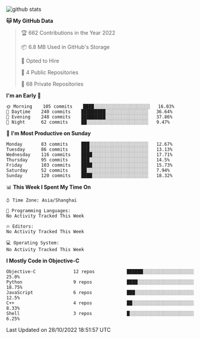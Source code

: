
![github stats](https://github-readme-stats.vercel.app/api?username=ChesterYue&show_icons=true&count_private=true)

<!-- ![wakatime](https://github-readme-stats.vercel.app/api/wakatime?username=ChesterYue&layout=compact) -->

<!-- ![wakatime](https://github-readme-stats.vercel.app/api/top-langs/?username=ChesterYue&layout=compact) -->

<!--START_SECTION:waka-->
**🐱 My GitHub Data** 

> 🏆 662 Contributions in the Year 2022
 > 
> 📦 6.8 MB Used in GitHub's Storage 
 > 
> 💼 Opted to Hire
 > 
> 📜 4 Public Repositories 
 > 
> 🔑 68 Private Repositories  
 > 
**I'm an Early 🐤** 

```text
🌞 Morning    105 commits    ████░░░░░░░░░░░░░░░░░░░░░   16.03% 
🌆 Daytime    240 commits    █████████░░░░░░░░░░░░░░░░   36.64% 
🌃 Evening    248 commits    █████████░░░░░░░░░░░░░░░░   37.86% 
🌙 Night      62 commits     ██░░░░░░░░░░░░░░░░░░░░░░░   9.47%

```
📅 **I'm Most Productive on Sunday** 

```text
Monday       83 commits     ███░░░░░░░░░░░░░░░░░░░░░░   12.67% 
Tuesday      86 commits     ███░░░░░░░░░░░░░░░░░░░░░░   13.13% 
Wednesday    116 commits    ████░░░░░░░░░░░░░░░░░░░░░   17.71% 
Thursday     95 commits     ███░░░░░░░░░░░░░░░░░░░░░░   14.5% 
Friday       103 commits    ████░░░░░░░░░░░░░░░░░░░░░   15.73% 
Saturday     52 commits     ██░░░░░░░░░░░░░░░░░░░░░░░   7.94% 
Sunday       120 commits    ████░░░░░░░░░░░░░░░░░░░░░   18.32%

```


📊 **This Week I Spent My Time On** 

```text
⌚︎ Time Zone: Asia/Shanghai

💬 Programming Languages: 
No Activity Tracked This Week

🔥 Editors: 
No Activity Tracked This Week

💻 Operating System: 
No Activity Tracked This Week

```

**I Mostly Code in Objective-C** 

```text
Objective-C              12 repos            ██████░░░░░░░░░░░░░░░░░░░   25.0% 
Python                   9 repos             ████░░░░░░░░░░░░░░░░░░░░░   18.75% 
JavaScript               6 repos             ███░░░░░░░░░░░░░░░░░░░░░░   12.5% 
C++                      4 repos             ██░░░░░░░░░░░░░░░░░░░░░░░   8.33% 
Shell                    3 repos             █░░░░░░░░░░░░░░░░░░░░░░░░   6.25%

```



 Last Updated on 28/10/2022 18:51:57 UTC
<!--END_SECTION:waka-->